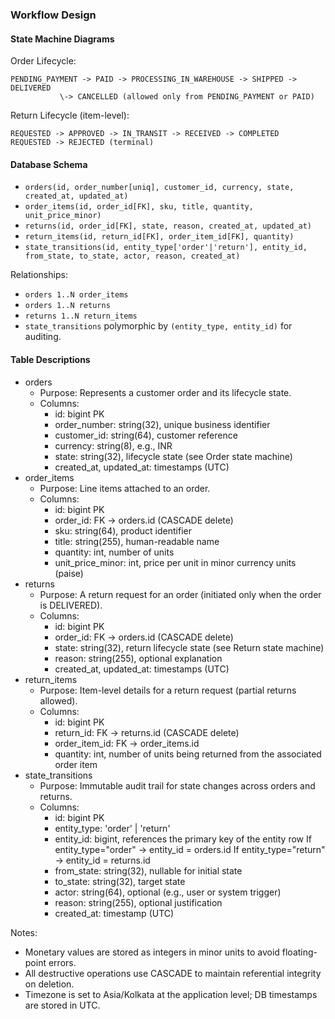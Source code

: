 ### Workflow Design

#### State Machine Diagrams

Order Lifecycle:

```
PENDING_PAYMENT -> PAID -> PROCESSING_IN_WAREHOUSE -> SHIPPED -> DELIVERED
           \-> CANCELLED (allowed only from PENDING_PAYMENT or PAID)
```

Return Lifecycle (item-level):

```
REQUESTED -> APPROVED -> IN_TRANSIT -> RECEIVED -> COMPLETED
REQUESTED -> REJECTED (terminal)
```

#### Database Schema

- `orders(id, order_number[uniq], customer_id, currency, state, created_at, updated_at)`
- `order_items(id, order_id[FK], sku, title, quantity, unit_price_minor)`
- `returns(id, order_id[FK], state, reason, created_at, updated_at)`
- `return_items(id, return_id[FK], order_item_id[FK], quantity)`
- `state_transitions(id, entity_type['order'|'return'], entity_id, from_state, to_state, actor, reason, created_at)`

Relationships:

- `orders 1..N order_items`
- `orders 1..N returns`
- `returns 1..N return_items`
- `state_transitions` polymorphic by `(entity_type, entity_id)` for auditing.

#### Table Descriptions

- orders
  - Purpose: Represents a customer order and its lifecycle state.
  - Columns:
    - id: bigint PK
    - order_number: string(32), unique business identifier
    - customer_id: string(64), customer reference
    - currency: string(8), e.g., INR
    - state: string(32), lifecycle state (see Order state machine)
    - created_at, updated_at: timestamps (UTC)
- order_items
  - Purpose: Line items attached to an order.
  - Columns:
    - id: bigint PK
    - order_id: FK -> orders.id (CASCADE delete)
    - sku: string(64), product identifier
    - title: string(255), human-readable name
    - quantity: int, number of units
    - unit_price_minor: int, price per unit in minor currency units (paise)
- returns
  - Purpose: A return request for an order (initiated only when the order is DELIVERED).
  - Columns:
    - id: bigint PK
    - order_id: FK -> orders.id (CASCADE delete)
    - state: string(32), return lifecycle state (see Return state machine)
    - reason: string(255), optional explanation
    - created_at, updated_at: timestamps (UTC)
- return_items
  - Purpose: Item-level details for a return request (partial returns allowed).
  - Columns:
    - id: bigint PK
    - return_id: FK -> returns.id (CASCADE delete)
    - order_item_id: FK -> order_items.id
    - quantity: int, number of units being returned from the associated order item
- state_transitions
  - Purpose: Immutable audit trail for state changes across orders and returns.
  - Columns:
    - id: bigint PK
    - entity_type: 'order' | 'return'
    - entity_id: bigint, references the primary key of the entity row 
            If entity_type="order" → entity_id = orders.id
            If entity_type="return" → entity_id = returns.id
    - from_state: string(32), nullable for initial state
    - to_state: string(32), target state
    - actor: string(64), optional (e.g., user or system trigger)
    - reason: string(255), optional justification
    - created_at: timestamp (UTC)

Notes:

- Monetary values are stored as integers in minor units to avoid floating-point errors.
- All destructive operations use CASCADE to maintain referential integrity on deletion.
- Timezone is set to Asia/Kolkata at the application level; DB timestamps are stored in UTC.
